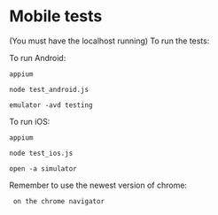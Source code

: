 # Mobile tests
(You must have the localhost running)
To run the tests:

To run Android:
```
appium
```
```
node test_android.js
```
```
emulator -avd testing
```

To run iOS:
```
appium
```
```
node test_ios.js
```
```
open -a simulator
```

Remember to use the newest version of chrome:
```
 on the chrome navigator
```